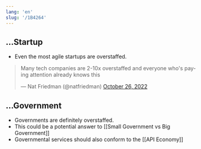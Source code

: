 ```yaml
---
lang: 'en'
slug: '/1B4264'
---
```


## ...Startup

- Even the most agile startups are overstaffed.

<blockquote class="twitter-tweet"><p lang="en" dir="ltr">Many tech companies are 2-10x overstaffed and everyone who&#39;s paying attention already knows this</p>&mdash; Nat Friedman (@natfriedman) <a href="https://twitter.com/natfriedman/status/1585399067906932736?ref_src=twsrc%5Etfw">October 26, 2022</a></blockquote>

## ...Government

- Governments are definitely overstaffed.
- This could be a potential answer to [[Small Government vs Big Government]]
- Governmental services should also conform to the [[API Economy]]
